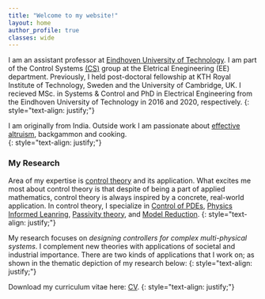 ```yaml
---
title: "Welcome to my website!"
layout: home 
author_profile: true
classes: wide
---
```


I am an assistant professor at [Eindhoven University of Technology](https://www.tue.nl/en/). I am part of the Control Systems [(CS)](https://www.tue.nl/en/research/research-groups/control-systems/) group at the Eletrical Enegineering (EE) department. Previously, I held post-doctoral fellowship at KTH Royal Institute of Technology, Sweden and the University of Cambridge, UK. I recieved MSc. in Systems & Control and PhD in Electrical Engineering from the Eindhoven University of Technology in 2016 and 2020, respectively. 
{: style="text-align: justify;"}

I am originally from India. Outside work I am passionate about [effective altruism](https://effectiefaltruisme.nl/?gad_source=1&gclid=CjwKCAjw4f6zBhBVEiwATEHFVuyga0xkV3e5QDUmm31n40HGQYFgTJIH5hrlGko7Ovm4II3Hw4SdtRoCiRsQAvD_BwE), backgammon and cooking.  
{: style="text-align: justify;"}

### My Research

Area of my expertise is [control theory](https://en.wikipedia.org/wiki/Control_theory) and its application. What excites me most about control theory is that despite of being a part of applied mathematics, control theory is always inspired by a concrete, real-world application. In control theory, I specialize in [Control of PDEs](http://www.scholarpedia.org/article/Control_of_partial_differential_equations), [Physics Informed Leanring](https://en.wikipedia.org/wiki/Physics-informed_neural_networks), [Passivity theory](https://en.wikipedia.org/wiki/Passivity_(engineering)), and [Model Reduction](https://en.wikipedia.org/wiki/Model_order_reduction).
{: style="text-align: justify;"}


My research focuses on *designing controllers for complex multi-physical systems*. I complement new theories with applications of societal and industrial importance. There are two kinds of applications that I work on; as shown in the thematic depiction of my research below:
{: style="text-align: justify;"}

Download my curriculum vitae here: [CV](/assets/Fontan_CV_short.pdf). 
{: style="text-align: justify;"}
